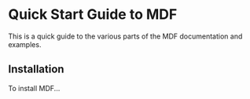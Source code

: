 # Quick Start Guide to MDF

This is a quick guide to the various parts of the MDF documentation and examples.

## Installation

To install MDF...
